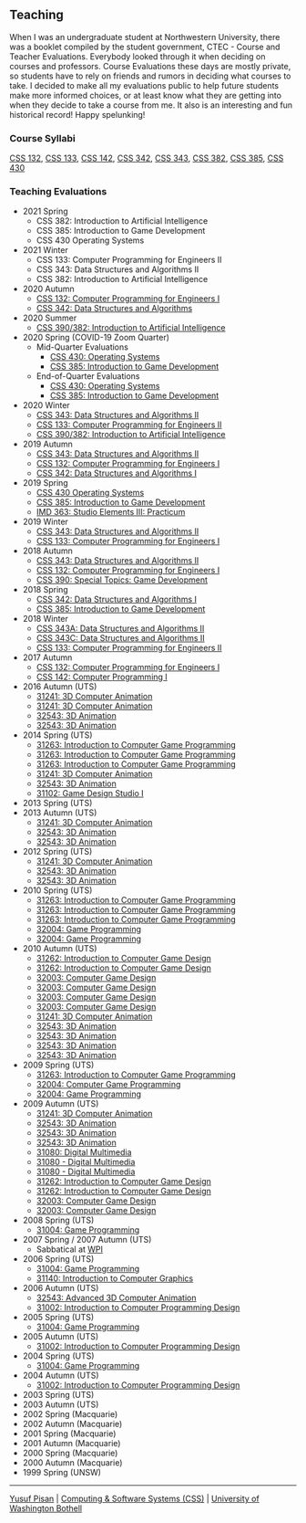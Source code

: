## Teaching

When I was an undergraduate student at Northwestern University, there
was a booklet compiled by the student government, CTEC - Course and
Teacher Evaluations. Everybody looked through it when deciding on
courses and professors. Course Evaluations these days are mostly
private, so students have to rely on friends and rumors in deciding
what courses to take. I decided to make all my evaluations public to
help future students make more informed choices, or at least know what
they are getting into when they decide to take a course from me. It
also is an interesting and fun historical record! Happy spelunking!

### Course Syllabi

[CSS 132](../syllabi/CSS132-AUT2020-pisan.pdf), [CSS 133](../syllabi/CSS133-WIN2021-pisan.pdf), [CSS 142](../syllabi/CSS142-AUT2017-pisan.pdf), [CSS 342](../syllabi/CSS342-AUT2020-pisan.pdf), [CSS 343](../syllabi/CSS343-WIN2021-pisan.pdf), [CSS 382](../syllabi/CSS382-WIN2021-pisan.pdf), [CSS 385](../syllabi/CSS385-SPR2020-pisan.pdf), [CSS 430](../syllabi/CSS430-SPR2020-pisan.pdf)

### Teaching Evaluations

- 2021 Spring
  - CSS 382: Introduction to Artificial Intelligence
  - CSS 385: Introduction to Game Development
  - CSS 430 Operating Systems
- 2021 Winter
  - CSS 133: Computer Programming for Engineers II
  - CSS 343: Data Structures and Algorithms II
  - CSS 382: Introduction to Artificial Intelligence
- 2020 Autumn
  - [CSS 132: Computer Programming for Engineers I](Pisan-AU20-CSS132A.pdf)
  - [CSS 342: Data Structures and Algorithms](Pisan-AU20-CSS342C.pdf)
- 2020 Summer
  - [CSS 390/382: Introduction to Artificial Intelligence](Pisan-SU20-CSS390A.pdf)
- 2020 Spring (COVID-19 Zoom Quarter)
  - Mid-Quarter Evaluations
    - [CSS 430: Operating Systems](Pisan-S120-CSS430A.pdf)
    - [CSS 385: Introduction to Game Development](Pisan-S120-CSS385A.pdf)
  - End-of-Quarter Evaluations
    - [CSS 430: Operating Systems](Pisan-SP20-CSS430A.pdf)
    - [CSS 385: Introduction to Game Development](Pisan-SP20-CSS385A.pdf)
- 2020 Winter
  - [CSS 343: Data Structures and Algorithms II](Pisan-WI20-CSS343B.pdf)
  - [CSS 133: Computer Programming for Engineers II](Pisan-WI20-CSS133A.pdf)
  - [CSS 390/382: Introduction to Artificial Intelligence](Pisan-WI20-CSS390A.pdf)
- 2019 Autumn
  - [CSS 343: Data Structures and Algorithms II](Pisan-AU19-CSS343A.pdf)
  - [CSS 132: Computer Programming for Engineers I](Pisan-AU19-CSS132A.pdf)
  - [CSS 342: Data Structures and Algorithms I](Pisan-AU19-CSS342D.pdf)
- 2019 Spring
  - [CSS 430 Operating Systems](Pisan-SP19-CSS430A.pdf)
  - [CSS 385: Introduction to Game Development](Pisan-SP19-CSS385A.pdf)
  - [IMD 363: Studio Elements III: Practicum](Pisan-SP19-B-IMD363A.pdf)
- 2019 Winter
  - [CSS 343: Data Structures and Algorithms II](Pisan-WI19-CSS343B.pdf)
  - [CSS 133: Computer Programming for Engineers I](Pisan-WI19-CSS133A.pdf)
- 2018 Autumn
  - [CSS 343: Data Structures and Algorithms II](Pisan-AU18-CSS343A.pdf)
  - [CSS 132: Computer Programming for Engineers I](Pisan-AU18-CSS132A.pdf)
  - [CSS 390: Special Topics: Game Development](Pisan-AU18-CSS390C.pdf)
- 2018 Spring
  - [CSS 342: Data Structures and Algorithms I](Pisan-SP18-CSS342A.pdf)
  - [CSS 385: Introduction to Game Development](Pisan-SP18-CSS385A.pdf)
- 2018 Winter
  - [CSS 343A: Data Structures and Algorithms II](Pisan-WI18-CSS343A.pdf)
  - [CSS 343C: Data Structures and Algorithms II](Pisan-WI18-CSS343C.pdf)
  - [CSS 133: Computer Programming for Engineers II](Pisan-WI18-CSS133A.pdf)
- 2017 Autumn
  - [CSS 132: Computer Programming for Engineers I](Pisan-AU17-CSS132A.pdf)
  - [CSS 142: Computer Programming I](Pisan-AU17-CSS142B.pdf)
- 2016 Autumn (UTS)
  - [31241: 3D Computer Animation](animation/2015/Individual_Report_31241-AUT-U-S-CMP1-01_114210.pdf)
  - [31241: 3D Computer Animation](animation/2015/Individual_Report_31241-AUT-U-S-CMP1-01_118069.pdf)
  - [32543: 3D Animation](animation/2015/Individual_Report_32543-AUT-U-S-CMP1-01_114467.pdf)
  - [32543: 3D Animation](animation/2015/Individual_Report_32543-AUT-U-S-CMP1-01_117977.pdf)
 - 2014 Spring (UTS)
   - [31263: Introduction to Computer Game Programming](GameProgramming/2014s2/Individual_Report_31263-SPR-U-S-CMP1-01_105047.pdf)
   - [31263: Introduction to Computer Game Programming](GameProgramming/2014s2/Individual_Report_31263-SPR-U-S-CMP1-02_105048.pdf)
   - [31263: Introduction to Computer Game Programming](GameProgramming/2014s2/Individual_Report_31263-SPR-U-S-LEC1-01_105049.pdf)
   - [31241: 3D Computer Animation](animation/2014/Individual_Report_31241-AUT-U-S-CMP1-01_98232.pdf)
   - [32543: 3D Animation](animation/2014/Individual_Report_32543-AUT-U-S-CMP1-01_98490.pdf)
   - [31102: Game Design Studio I](GameDesignStudio/2014s1/Individual_Report_31102-AUT-U-S-LEC1-01_98227.pdf)
 - 2013 Spring (UTS)
 - 2013 Autumn (UTS)
   - [31241: 3D Computer Animation](animation/2013/Individual_Report_31241-AUT-U-S-CMP1-01_83533.pdf)
   - [32543: 3D Animation](animation/2013/Individual_Report_32543-AUT-U-S-CMP1-01_83791.pdf)
   - [32543: 3D Animation](animation/2013/Individual_Report_32543-AUT-U-S-CMP1-02_83792.pdf)
 - 2012 Spring (UTS)
   - [31241: 3D Computer Animation](animation/2012/Individual_Report_31241-AUT-U-S-CMP1-01_72964.pdf)
   - [32543: 3D Animation](animation/2012/Individual_Report_32543-AUT-U-S-CMP1-01_73240.pdf)
   - [32543: 3D Animation](animation/2012/Individual_Report_32543-AUT-U-S-CMP1-02_73241.pdf)
 - 2010 Spring (UTS)
   - [31263: Introduction to Computer Game Programming](2010Spring/Individual_Report_31263-SPR-U-S-CMP1-01_51675.pdf)
   - [31263: Introduction to Computer Game Programming](2010Spring/Individual_Report_31263-SPR-U-S-CMP1-02_51676.pdf)
   - [31263: Introduction to Computer Game Programming](2010Spring/Individual_Report_31263-SPR-U-S-LEC1-01_51677.pdf)
   - [32004: Game Programming](2010Spring/Individual_Report_32004-SPR-U-S-CMP1-01_56054.pdf)
   - [32004: Game Programming](2010Spring/Individual_Report_32004-SPR-U-S-LEC1-01_51824.pdf)
- 2010 Autumn (UTS)
  - [31262: Introduction to Computer Game Design](gamedesign/Individual_Report_31262-AUT-U-S-CMP1-01_41869.pdf)
  - [31262: Introduction to Computer Game Design](gamedesign/Individual_Report_31262-AUT-U-S-LEC1-01_41871.pdf)
  - [32003: Computer Game Design](gamedesign/Individual_Report_32003-AUT-U-S-CMP1-01_42018.pdf)
  - [32003: Computer Game Design](gamedesign/Individual_Report_32003-AUT-U-S-CMP1-02_42019.pdf)
  - [32003: Computer Game Design](gamedesign/Individual_Report_32003-AUT-U-S-CMP1-03_42020.pdf)
  - [32003: Computer Game Design](gamedesign/Individual_Report_32003-AUT-U-S-LEC1-01_42021.pdf)
  - [31241: 3D Computer Animation](animation/2010/Individual_Report_31241-AUT-U-S-LEC1-01_41811.pdf)
  - [32543: 3D Animation](animation/2010/Individual_Report_32543-AUT-U-S-CMP1-01_42097.pdf)
  - [32543: 3D Animation](animation/2010/Individual_Report_32543-AUT-U-S-CMP1-02_42098.pdf)
  - [32543: 3D Animation](animation/2010/Individual_Report_32543-AUT-U-S-CMP1-03_42099.pdf)
  - [32543: 3D Animation](animation/2010/Individual_Report_32543-AUT-U-S-LEC1-01_42100.pdf)
 - 2009 Spring (UTS)
   - [31263: Introduction to Computer Game Programming](2009Spring/Individual_Report_31263-SPR-U-S-LEC1-01_35816.pdf)
   - [32004: Computer Game Programming](2009Spring/Individual_Report_32004-SPR-U-S-LEC1-01_35966.pdf)
   - [32004: Game Programming](2009Autumn/gamep/Individual_Report_32004-SPR-U-S-LEC1-01_16708.pdf)
 - 2009 Autumn (UTS)
   - [31241: 3D Computer Animation](2009Autumn/animation/Individual_Report_31241-AUT-U-S-CMP1-01_29420.pdf)
   - [32543: 3D Animation](2009Autumn/animation/Individual_Report_32543-AUT-U-S-CMP1-01_29671.pdf)
   - [32543: 3D Animation](2009Autumn/animation/Individual_Report_32543-AUT-U-S-CMP1-03_29673.pdf)
   - [32543: 3D Animation](2009Autumn/animation/Individual_Report_32543-AUT-U-S-LEC1-01_29674.pdf)
   - [31080: Digital Multimedia](2009Autumn/digimed/Individual_Report_31080-AUT-U-S-CMP1-01_29408.pdf)
   - [31080 - Digital Multimedia](2009Autumn/digimed/Individual_Report_31080-AUT-U-S-CMP1-02_29409.pdf)
   - [31080 - Digital Multimedia](2009Autumn/digimed/Individual_Report_31080-AUT-U-S-LEC1-01_29410.pdf)
   - [31262: Introduction to Computer Game Design](2009Autumn/gamed/Individual_Report_31262-AUT-U-S-CMP1-01_29475.pdf)
   - [31262: Introduction to Computer Game Design](2009Autumn/gamed/Individual_Report_31262-AUT-U-S-LEC1-01_29477.pdf)
   - [32003: Computer Game Design](2009Autumn/gamed/Individual_Report_32003-AUT-U-S-CMP1-02_29599.pdf)
   - [32003: Computer Game Design](2009Autumn/gamed/Individual_Report_32003-AUT-U-S-LEC1-01_29600.pdf)
 - 2008 Spring (UTS)
   - [31004: Game Programming](2008andearlier/evaluation-gamep-Spring2008.pdf)
 - 2007 Spring / 2007 Autumn (UTS)
   - Sabbatical at [WPI](https://www.wpi.edu/">WPI)
 - 2006 Spring (UTS)
   - [31004: Game Programming](2008andearlier/evaluation-gamep-Spring2006.pdf)
   - [31140: Introduction to Computer Graphics](2008andearlier/evaluation-graphics-Spring2006.pdf)
 - 2006 Autumn (UTS)
   - [32543: Advanced 3D Computer Animation ](2008andearlier/evaluation-3d-Autumn2006.pdf)
   - [31002: Introduction to Computer Programming Design](2008andearlier/evaluation-games-Autumn2006.pdf)
 - 2005 Spring (UTS)
   - [31004: Game Programming](2008andearlier/evaluation-gamep-Spring2005.pdf)
 - 2005 Autumn (UTS)
   - [31002: Introduction to Computer Programming Design](2008andearlier/evaluation-games-Autumn2005.pdf)
 - 2004 Spring (UTS)
   - [31004: Game Programming](2008andearlier/evaluation-gamep-Spring2004.pdf)
 - 2004 Autumn (UTS)
   - [31002: Introduction to Computer Programming Design](2008andearlier/evaluation-games-Autumn2004.pdf)
 - 2003 Spring (UTS)
 - 2003 Autumn (UTS)
 - 2002 Spring (Macquarie)
 - 2002 Autumn (Macquarie)
 - 2001 Spring (Macquarie)
 - 2001 Autumn (Macquarie)
 - 2000 Spring (Macquarie)
 - 2000 Autumn (Macquarie)
 - 1999 Spring (UNSW)

***

[Yusuf Pisan](https://pisanorg.github.io/yusuf/) | [Computing & Software Systems (CSS)](https://www.uwb.edu/css) | [University of Washington Bothell](https://www.uwb.edu/)
